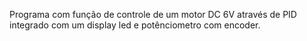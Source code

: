 Programa com função de controle de um motor DC 6V através de PID integrado com um display led e potênciometro com encoder.
